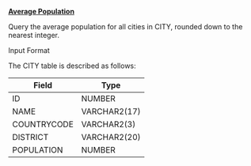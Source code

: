**[Average Population](https://www.hackerrank.com/challenges/average-population/problem)**

Query the average population for all cities in CITY, rounded down to the nearest integer.

Input Format

The CITY table is described as follows:

|  Field | Type |
|---|---|
| ID  | NUMBER |
| NAME | VARCHAR2(17) |
| COUNTRYCODE | VARCHAR2(3) |
| DISTRICT  | VARCHAR2(20)  |
| POPULATION |  NUMBER |


